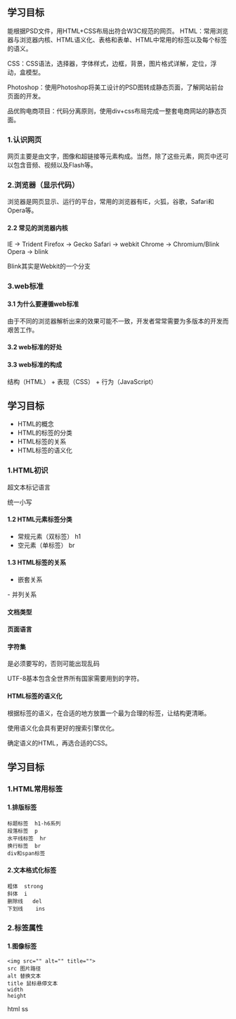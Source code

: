 ## 学习目标
能根据PSD文件，用HTML+CSS布局出符合W3C规范的网页。
HTML：常用浏览器与浏览器内核、HTML语义化、表格和表单、HTML中常用的标签以及每个标签的语义。

CSS：CSS语法，选择器，字体样式，边框，背景，图片格式详解，定位，浮动，盒模型。

Photoshop：使用Photoshop将美工设计的PSD图转成静态页面，了解网站前台页面的开发。

品优购电商项目：代码分离原则，使用div+css布局完成一整套电商网站的静态页面。


### 1.认识网页
网页主要是由文字，图像和超链接等元素构成。当然，除了这些元素，网页中还可以包含音频、视频以及Flash等。

### 2.浏览器（显示代码）
浏览器是网页显示、运行的平台，常用的浏览器有IE，火狐，谷歌，Safari和Opera等。  


#### 2.2 常见的浏览器内核
IE  -> Trident
Firefox -> Gecko
Safari -> webkit
Chrome -> Chromium/Blink
Opera -> blink

Blink其实是Webkit的一个分支


### 3.web标准
#### 3.1 为什么要遵循web标准
由于不同的浏览器解析出来的效果可能不一致，开发者常常需要为多版本的开发而艰苦工作。
#### 3.2 web标准的好处
#### 3.3 web标准的构成
结构（HTML） + 表现（CSS） + 行为（JavaScript）


## 学习目标
- HTML的概念
- HTML的标签的分类
- HTML标签的关系
- HTML标签的语义化

### 1.HTML初识
超文本标记语言

统一小写

#### 1.2 HTML元素标签分类
- 常规元素（双标签） h1
- 空元素（单标签） br

#### 1.3 HTML标签的关系
- 嵌套关系
<head>
    <title></title>
</head>
- 并列关系
<head></head>
<body></body>

#### 文档类型
<!DOCTYPE html>

#### 页面语言
<html lang="en">

#### 字符集
<meta charset="UTF-8" /> 是必须要写的，否则可能出现乱码

UTF-8基本包含全世界所有国家需要用到的字符。

#### HTML标签的语义化
根据标签的语义，在合适的地方放置一个最为合理的标签，让结构更清晰。

使用语义化会具有更好的搜索引擎优化。

确定语义的HTML，再选合适的CSS。

## 学习目标

### 1.HTML常用标签
#### 1.排版标签
    标题标签  h1-h6系列
    段落标签  p
    水平线标签  hr
    换行标签  br
    div和span标签

#### 2.文本格式化标签
    粗体  strong
    斜体  i
    删除线   del
    下划线    ins


### 2.标签属性
#### 1.图像标签
    <img src="" alt="" title="">
    src 图片路径
    alt 替换文本
    title 鼠标悬停文本
    width
    height

html ss























